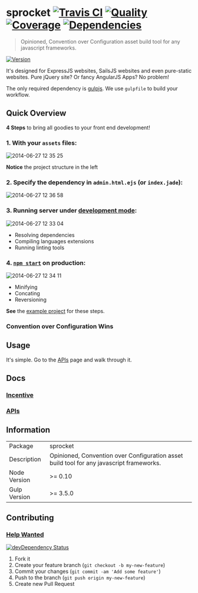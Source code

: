 # sprocket [![Travis CI][travis-image]][travis-url] [![Quality][codeclimate-image]][codeclimate-url] [![Coverage][coveralls-image]][coveralls-url] [![Dependencies][gemnasium-image]][gemnasium-url]
> Opinioned, Convention over Configuration asset build tool for any javascript frameworks.

[![Version][npm-image]][npm-url]

It's designed for ExpressJS websites, SailsJS websites and even pure-static websites. Pure jQuery site? Or fancy AngularJS Apps? No problem!

The only required dependency is [gulpjs](http://gulpjs.com/). We use `gulpfile` to build your workflow.


## Quick Overview

**4 Steps** to bring all goodies to your front end development!

### 1. With your `assets` files:

![2014-06-27 12 35 25](https://cloud.githubusercontent.com/assets/922234/3401418/39491f76-fd50-11e3-88ef-68a54f7a508e.png)

**Notice** the project structure in the left

### 2. Specify the dependency in `admin.html.ejs` (or `index.jade`): 

![2014-06-27 12 36 58](https://cloud.githubusercontent.com/assets/922234/3401420/3aa3df1e-fd50-11e3-9edf-97f853a22d23.png)

### 3. Running server under [development mode](#under-development):

![2014-06-27 12 33 04](https://cloud.githubusercontent.com/assets/922234/3401423/3c719200-fd50-11e3-96b8-52af187f7006.png)

* Resolving dependencies
* Compiling languages extensions
* Running linting tools

### 4. [`npm start`](#in-production) on production:

![2014-06-27 12 34 11](https://cloud.githubusercontent.com/assets/922234/3401425/3de9f6e0-fd50-11e3-8452-f6661c556eed.png)

* Minifying
* Concating
* Reversioning

**See** the [example project](https://github.com/tomchentw/sprocket/blob/master/examples) for these steps.

### Convention over Configuration Wins


## Usage


It's simple. Go to the [APIs](https://github.com/tomchentw/sprocket/blob/master/docs/apis/index.md) page and walk through it.


## Docs

### [Incentive](https://github.com/tomchentw/sprocket/blob/master/docs/incentive.md)

### [APIs](https://github.com/tomchentw/sprocket/blob/master/docs/apis/index.md)


## Information

<table>
<tr> 
<td>Package</td><td>sprocket</td>
</tr>
<tr>
<td>Description</td>
<td>Opinioned, Convention over Configuration asset build tool for any javascript frameworks.</td>
</tr>
<tr>
<td>Node Version</td>
<td>>= 0.10</td>
</tr>
<tr>
<td>Gulp Version</td>
<td>>= 3.5.0</td>
</tr>
</table>


## Contributing

### [Help Wanted](https://github.com/tomchentw/sprocket/issues?labels=help+wanted&page=1&state=open)


[![devDependency Status][david-dm-image]][david-dm-url]

1. Fork it
2. Create your feature branch (`git checkout -b my-new-feature`)
3. Commit your changes (`git commit -am 'Add some feature'`)
4. Push to the branch (`git push origin my-new-feature`)
5. Create new Pull Request


[npm-image]: https://img.shields.io/npm/v/sprocket.svg
[npm-url]: https://www.npmjs.org/package/sprocket

[travis-image]: https://travis-ci.org/tomchentw/sprocket.svg?branch=master
[travis-url]: https://travis-ci.org/tomchentw/sprocket
[codeclimate-image]: https://img.shields.io/codeclimate/github/tomchentw/sprocket.svg
[codeclimate-url]: https://codeclimate.com/github/tomchentw/sprocket
[coveralls-image]: https://img.shields.io/coveralls/tomchentw/sprocket.svg
[coveralls-url]: https://coveralls.io/r/tomchentw/sprocket
[gemnasium-image]: https://gemnasium.com/tomchentw/sprocket.svg
[gemnasium-url]: https://gemnasium.com/tomchentw/sprocket
[david-dm-image]: https://david-dm.org/tomchentw/sprocket/dev-status.svg?theme=shields.io
[david-dm-url]: https://david-dm.org/tomchentw/sprocket#info=devDependencies
